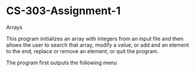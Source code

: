 # CS-303-Assignment-1
Arrays

This program initializes an array with integers from an input file and then allows the user to search that array, modify a value, or add and an element to the end, replace or remove an element, or quit the program.

The program first outputs the following menu

